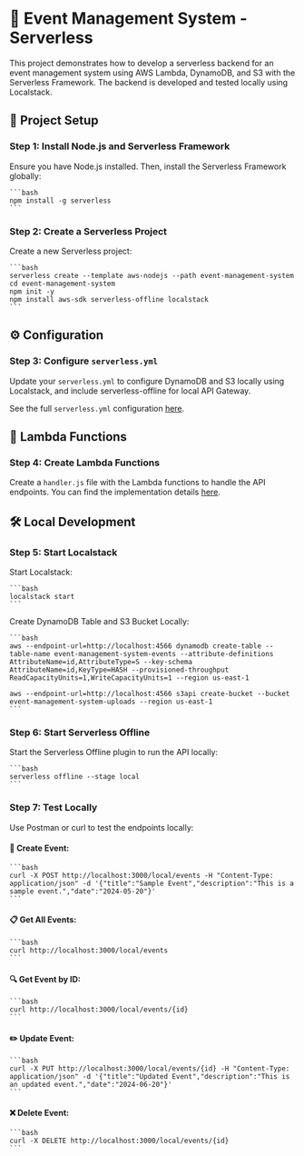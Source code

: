 # 🎉 Event Management System - Serverless

This project demonstrates how to develop a serverless backend for an event management system using AWS Lambda, DynamoDB, and S3 with the Serverless Framework. The backend is developed and tested locally using Localstack.

## 🚀 Project Setup

### Step 1: Install Node.js and Serverless Framework

Ensure you have Node.js installed. Then, install the Serverless Framework globally:

    ```bash
    npm install -g serverless
    ```

### Step 2: Create a Serverless Project

Create a new Serverless project:

    ```bash
    serverless create --template aws-nodejs --path event-management-system
    cd event-management-system
    npm init -y
    npm install aws-sdk serverless-offline localstack
    ```

## ⚙️ Configuration

### Step 3: Configure `serverless.yml`

Update your `serverless.yml` to configure DynamoDB and S3 locally using Localstack, and include serverless-offline for local API Gateway.

See the full `serverless.yml` configuration [here](serverless.yml).

## 📝 Lambda Functions

### Step 4: Create Lambda Functions

Create a `handler.js` file with the Lambda functions to handle the API endpoints. You can find the implementation details [here](handler.js).

## 🛠 Local Development

### Step 5: Start Localstack

Start Localstack:

    ```bash
    localstack start
    ```

Create DynamoDB Table and S3 Bucket Locally:

    ```bash
    aws --endpoint-url=http://localhost:4566 dynamodb create-table --table-name event-management-system-events --attribute-definitions AttributeName=id,AttributeType=S --key-schema AttributeName=id,KeyType=HASH --provisioned-throughput ReadCapacityUnits=1,WriteCapacityUnits=1 --region us-east-1

    aws --endpoint-url=http://localhost:4566 s3api create-bucket --bucket event-management-system-uploads --region us-east-1
    ```

### Step 6: Start Serverless Offline

Start the Serverless Offline plugin to run the API locally:

    ```bash
    serverless offline --stage local
    ```

### Step 7: Test Locally

Use Postman or curl to test the endpoints locally:

#### 🚀 Create Event:

    ```bash
    curl -X POST http://localhost:3000/local/events -H "Content-Type: application/json" -d '{"title":"Sample Event","description":"This is a sample event.","date":"2024-05-20"}'
    ```

#### 📋 Get All Events:

    ```bash
    curl http://localhost:3000/local/events
    ```

#### 🔍 Get Event by ID:

    ```bash
    curl http://localhost:3000/local/events/{id}
    ```

#### ✏️ Update Event:

    ```bash
    curl -X PUT http://localhost:3000/local/events/{id} -H "Content-Type: application/json" -d '{"title":"Updated Event","description":"This is an updated event.","date":"2024-06-20"}'
    ```

#### ❌ Delete Event:

    ```bash
    curl -X DELETE http://localhost:3000/local/events/{id}
    ```

